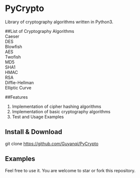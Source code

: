 # PyCrypto

Library of cryptography algorithms written in Python3. 
 
##List of Cryptography Algorithms  
Caeser  
DES  
Blowfish  
AES  
Twofish  
MD5  
SHA1  
HMAC  
RSA  
Diffie-Hellman  
Elliptic Curve  

##Features

1. Implementation of cipher hashing algorithms  
2. Implementation of basic cryptography algorithms   
3. Test and Usage Examples   

## Install & Download  

git clone https://github.com/Guyanqi/PyCrypto  

## Examples   

Feel free to use it. You are welcome to star or fork this repository.  